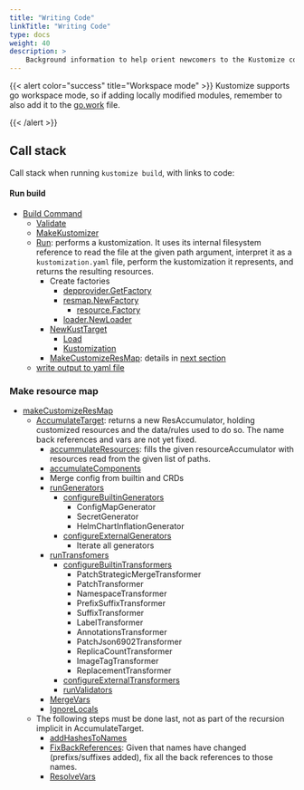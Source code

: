 ```yaml
---
title: "Writing Code"
linkTitle: "Writing Code"
type: docs
weight: 40
description: >
    Background information to help orient newcomers to the Kustomize codebase
---
```


{{< alert color="success" title="Workspace mode" >}}
Kustomize supports go workspace mode, so if adding locally modified modules, remember to also add it to the [go.work](https://github.com/kubernetes-sigs/kustomize/blob/master/go.work) file.

{{< /alert >}}

## Call stack
Call stack when running `kustomize build`, with links to code:

#### Run build

* [Build Command](https://github.com/kubernetes-sigs/kustomize/blob/master/kustomize/commands/build/build.go#L65)
  * [Validate](https://github.com/kubernetes-sigs/kustomize/blob/master/kustomize/commands/build/build.go#L114)
  * [MakeKustomizer](https://github.com/kubernetes-sigs/kustomize/blob/master/api/krusty/kustomizer.go#L36)
  * [Run](https://github.com/kubernetes-sigs/kustomize/blob/master/api/krusty/kustomizer.go#L53): performs a kustomization. It uses its internal filesystem reference to read the file at the given path argument, interpret it as a `kustomization.yaml` file, perform the kustomization it represents, and returns the resulting resources.
    * Create factories
      * [depprovider.GetFactory](https://github.com/kubernetes-sigs/kustomize/blob/master/api/provider/depprovider.go#L36)
      * [resmap.NewFactory](https://github.com/kubernetes-sigs/kustomize/blob/master/api/resmap/factory.go#L22)
        * [resource.Factory](https://github.com/kubernetes-sigs/kustomize/blob/master/api/resource/factory.go#L23)
      * [loader.NewLoader](https://github.com/kubernetes-sigs/kustomize/blob/master/api/loader/loader.go#L20)
    * [NewKustTarget](https://github.com/kubernetes-sigs/kustomize/blob/master/api/internal/target/kusttarget.go#L42)
      * [Load](https://github.com/kubernetes-sigs/kustomize/blob/master/api/internal/target/kusttarget.go#L58)
      * [Kustomization](https://github.com/kubernetes-sigs/kustomize/blob/master/api/internal/target/kusttarget.go#L85)
    * [MakeCustomizeResMap](https://github.com/kubernetes-sigs/kustomize/blob/master/api/internal/target/kusttarget.go#L117): details in [next section](#make-resource-map)
  * [write output to yaml file](https://github.com/kubernetes-sigs/kustomize/blob/master/kustomize/commands/build/build.go#L89-#L97)

### Make resource map

* [makeCustomizeResMap](https://github.com/kubernetes-sigs/kustomize/blob/master/api/internal/target/kusttarget.go#L121)
  * [AccumulateTarget](https://github.com/kubernetes-sigs/kustomize/blob/master/api/internal/target/kusttarget.go#L179): returns a new ResAccumulator, holding customized resources and the data/rules used to do so. The name back references and vars are not yet fixed.
    * [accummulateResources](https://github.com/kubernetes-sigs/kustomize/blob/master/api/internal/target/kusttarget.go#L404): fills the given resourceAccumulator with resources read from the given list of paths.
    * [accumulateComponents](https://github.com/kubernetes-sigs/kustomize/blob/master/api/internal/target/kusttarget.go#L445)
    * Merge config from builtin and CRDs
    * [runGenerators](https://github.com/kubernetes-sigs/kustomize/blob/master/api/internal/target/kusttarget.go#L253)
      * [configureBuiltinGenerators](https://github.com/kubernetes-sigs/kustomize/blob/master/api/internal/target/kusttarget_configplugin.go#L34)
        * ConfigMapGenerator
        * SecretGenerator
        * HelmChartInflationGenerator
      * [configureExternalGenerators](https://github.com/kubernetes-sigs/kustomize/blob/master/api/internal/target/kusttarget.go#L286)
        * Iterate all generators
    * [runTransfomers](https://github.com/kubernetes-sigs/kustomize/blob/master/api/internal/target/kusttarget.go#L317)
      * [configureBuiltinTransformers](https://github.com/kubernetes-sigs/kustomize/blob/master/api/internal/target/kusttarget_configplugin.go#L69)
        * PatchStrategicMergeTransformer
        * PatchTransformer
        * NamespaceTransformer
        * PrefixSuffixTransformer
        * SuffixTransformer
        * LabelTransformer
        * AnnotationsTransformer
        * PatchJson6902Transformer
        * ReplicaCountTransformer
        * ImageTagTransformer
        * ReplacementTransformer
      * [configureExternalTransformers](https://github.com/kubernetes-sigs/kustomize/blob/master/api/internal/target/kusttarget.go#L333)
      * [runValidators](https://github.com/kubernetes-sigs/kustomize/blob/master/api/internal/target/kusttarget.go#L364)
    * [MergeVars](https://github.com/kubernetes-sigs/kustomize/blob/master/api/internal/accumulator/resaccumulator.go#L71)
    * [IgnoreLocals](https://github.com/kubernetes-sigs/kustomize/blob/master/api/internal/target/kusttarget.go#L241)
  * The following steps must be done last, not as part of the recursion implicit in AccumulateTarget.
    * [addHashesToNames](https://github.com/kubernetes-sigs/kustomize/blob/2f2ba40876b3b6c5b33281e8dee503010a1bc537/api/internal/target/kusttarget.go#L156)
    * [FixBackReferences](https://github.com/kubernetes-sigs/kustomize/blob/2f2ba40876b3b6c5b33281e8dee503010a1bc537/api/internal/accumulator/resaccumulator.go#L163): Given that names have changed (prefixs/suffixes added), fix all the back references to those names.
    * [ResolveVars](https://github.com/kubernetes-sigs/kustomize/blob/2f2ba40876b3b6c5b33281e8dee503010a1bc537/api/internal/accumulator/resaccumulator.go#L144)
